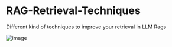 # RAG-Retrieval-Techniques
Different kind of techniques to improve your retrieval in LLM Rags

![image](https://github.com/user-attachments/assets/a077c7c2-a276-4cc3-a1da-b3e1aa3f78c2)

